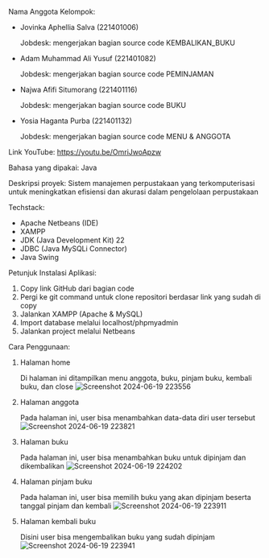 Nama Anggota Kelompok:

- Jovinka Aphellia Salva (221401006)

  Jobdesk: mengerjakan bagian source code KEMBALIKAN_BUKU

  
- Adam Muhammad Ali Yusuf (221401082)

  Jobdesk: mengerjakan bagian source code PEMINJAMAN

  
- Najwa Afifi Situmorang (221401116)

  Jobdesk: mengerjakan bagian source code BUKU

  
- Yosia Haganta Purba (221401132)

  Jobdesk: mengerjakan bagian source code MENU & ANGGOTA

Link YouTube: https://youtu.be/OmriJwoApzw

Bahasa yang dipakai: Java

Deskripsi proyek:
Sistem manajemen perpustakaan yang terkomputerisasi untuk meningkatkan efisiensi dan akurasi dalam pengelolaan perpustakaan

Techstack:
- Apache Netbeans (IDE)
- XAMPP
- JDK (Java Development Kit) 22
- JDBC (Java MySQLi Connector)
- Java Swing

Petunjuk Instalasi Aplikasi:
1. Copy link GitHub dari bagian code
2. Pergi ke git command untuk clone repositori berdasar link yang sudah di copy
3. Jalankan XAMPP (Apache & MySQL)
4. Import database melalui localhost/phpmyadmin
5. Jalankan project melalui Netbeans

Cara Penggunaan:
1. Halaman home
   
   Di halaman ini ditampilkan menu anggota, buku, pinjam buku, kembali buku, dan close
   ![Screenshot 2024-06-19 223556](https://github.com/Dp6adamali082/UAS_PBO_IKAN-SAPU/assets/115131642/01cdd2cf-d4ee-4fa3-acc4-2ab7f63a4c76)

3. Halaman anggota
   
   Pada halaman ini, user bisa menambahkan data-data diri user tersebut
   ![Screenshot 2024-06-19 223821](https://github.com/Dp6adamali082/UAS_PBO_IKAN-SAPU/assets/115131642/8451975e-d894-432c-b74d-89eb7dc6c50b)

5. Halaman buku
   
   Pada halaman ini, user bisa menambahkan buku untuk dipinjam dan dikembalikan
   ![Screenshot 2024-06-19 224202](https://github.com/Dp6adamali082/UAS_PBO_IKAN-SAPU/assets/115131642/c11b52e7-db94-44ae-84d1-6363503ef49b)

7. Halaman pinjam buku
   
   Pada halaman ini, user bisa memilih buku yang akan dipinjam beserta tanggal pinjam dan kembali
   ![Screenshot 2024-06-19 223911](https://github.com/Dp6adamali082/UAS_PBO_IKAN-SAPU/assets/115131642/0650e946-1af3-4643-8f08-b06969fae109)

9. Halaman kembali buku
    
   Disini user bisa mengembalikan buku yang sudah dipinjam
   ![Screenshot 2024-06-19 223941](https://github.com/Dp6adamali082/UAS_PBO_IKAN-SAPU/assets/115131642/5ce6e936-db97-4be7-9706-abd607578b0d)






